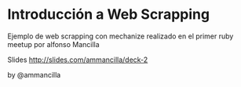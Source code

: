 # Introducción a Web Scrapping

Ejemplo de web scrapping con mechanize realizado en el primer ruby meetup por alfonso Mancilla

Slides  http://slides.com/ammancilla/deck-2

by @ammancilla
